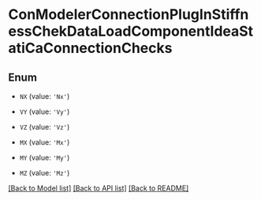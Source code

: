 # ConModelerConnectionPlugInStiffnessChekDataLoadComponentIdeaStatiCaConnectionChecks


## Enum

* `NX` (value: `'Nx'`)

* `VY` (value: `'Vy'`)

* `VZ` (value: `'Vz'`)

* `MX` (value: `'Mx'`)

* `MY` (value: `'My'`)

* `MZ` (value: `'Mz'`)

[[Back to Model list]](../README.md#documentation-for-models) [[Back to API list]](../README.md#documentation-for-api-endpoints) [[Back to README]](../README.md)


